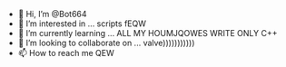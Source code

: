 - 👋 Hi, I’m @Bot664
- 👀 I’m interested in ... scripts fEQW
- 🌱 I’m currently learning ... ALL MY HOUMJQOWES WRITE ONLY C++
- 💞️ I’m looking to collaborate on ... valve)))))))))))
- 📫 How to reach me QEW
<!---
Bot664/Bot664 is a ✨ special ✨ repository because its `README.md` (this file) appears on your GitHub profile.
You can click the Preview link to take a look at your changes.
--->
